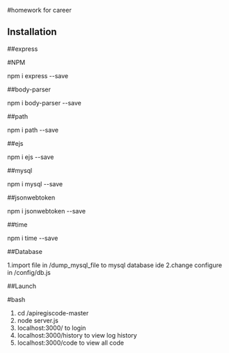 #homework for career

## Installation

##express

#NPM

npm i express --save

##body-parser

npm i body-parser --save

##path

npm i path --save

##ejs

npm i ejs --save

##mysql

npm i mysql --save

##jsonwebtoken

npm i jsonwebtoken --save

##time

npm i time --save

##Database

1.import file in /dump_mysql_file to mysql database ide
2.change configure in /config/db.js


##Launch

#bash
1. cd /apiregiscode-master
2. node server.js
3. localhost:3000/ to login
4. localhost:3000/history to view log history
5. localhost:3000/code to view all code
